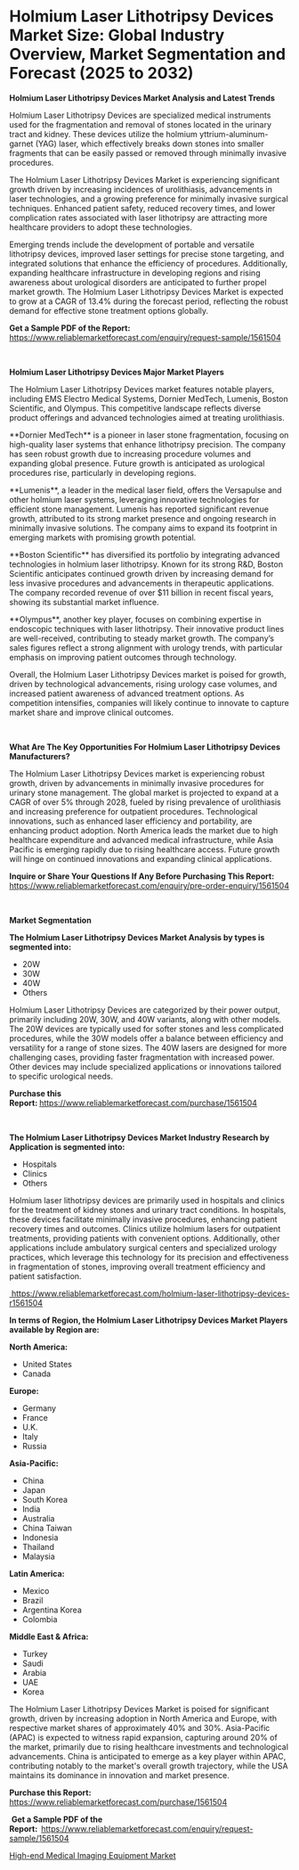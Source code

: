 <p><h1>Holmium Laser Lithotripsy Devices Market Size: Global Industry Overview, Market Segmentation and Forecast (2025 to 2032)</h1></p><p><strong>Holmium Laser Lithotripsy Devices Market Analysis and Latest Trends</strong></p>
<p><p>Holmium Laser Lithotripsy Devices are specialized medical instruments used for the fragmentation and removal of stones located in the urinary tract and kidney. These devices utilize the holmium yttrium-aluminum-garnet (YAG) laser, which effectively breaks down stones into smaller fragments that can be easily passed or removed through minimally invasive procedures. </p><p>The Holmium Laser Lithotripsy Devices Market is experiencing significant growth driven by increasing incidences of urolithiasis, advancements in laser technologies, and a growing preference for minimally invasive surgical techniques. Enhanced patient safety, reduced recovery times, and lower complication rates associated with laser lithotripsy are attracting more healthcare providers to adopt these technologies. </p><p>Emerging trends include the development of portable and versatile lithotripsy devices, improved laser settings for precise stone targeting, and integrated solutions that enhance the efficiency of procedures. Additionally, expanding healthcare infrastructure in developing regions and rising awareness about urological disorders are anticipated to further propel market growth. The Holmium Laser Lithotripsy Devices Market is expected to grow at a CAGR of 13.4% during the forecast period, reflecting the robust demand for effective stone treatment options globally.</p></p>
<p><strong>Get a Sample PDF of the Report:&nbsp;</strong> <a href="https://www.reliablemarketforecast.com/enquiry/request-sample/1561504?utm_campaign=3170&utm_medium=2&utm_source=Github&utm_content=ia&utm_term=04032025&utm_id=holmium-laser-lithotripsy-devices">https://www.reliablemarketforecast.com/enquiry/request-sample/1561504</a></p>
<p>&nbsp;</p>
<p><strong>Holmium Laser Lithotripsy Devices Major Market Players</strong></p>
<p><p>The Holmium Laser Lithotripsy Devices market features notable players, including EMS Electro Medical Systems, Dornier MedTech, Lumenis, Boston Scientific, and Olympus. This competitive landscape reflects diverse product offerings and advanced technologies aimed at treating urolithiasis.</p><p>**Dornier MedTech** is a pioneer in laser stone fragmentation, focusing on high-quality laser systems that enhance lithotripsy precision. The company has seen robust growth due to increasing procedure volumes and expanding global presence. Future growth is anticipated as urological procedures rise, particularly in developing regions.</p><p>**Lumenis**, a leader in the medical laser field, offers the Versapulse and other holmium laser systems, leveraging innovative technologies for efficient stone management. Lumenis has reported significant revenue growth, attributed to its strong market presence and ongoing research in minimally invasive solutions. The company aims to expand its footprint in emerging markets with promising growth potential.</p><p>**Boston Scientific** has diversified its portfolio by integrating advanced technologies in holmium laser lithotripsy. Known for its strong R&D, Boston Scientific anticipates continued growth driven by increasing demand for less invasive procedures and advancements in therapeutic applications. The company recorded revenue of over $11 billion in recent fiscal years, showing its substantial market influence.</p><p>**Olympus**, another key player, focuses on combining expertise in endoscopic techniques with laser lithotripsy. Their innovative product lines are well-received, contributing to steady market growth. The company’s sales figures reflect a strong alignment with urology trends, with particular emphasis on improving patient outcomes through technology.</p><p>Overall, the Holmium Laser Lithotripsy Devices market is poised for growth, driven by technological advancements, rising urology case volumes, and increased patient awareness of advanced treatment options. As competition intensifies, companies will likely continue to innovate to capture market share and improve clinical outcomes.</p></p>
<p>&nbsp;</p>
<p><strong>What Are The Key Opportunities For Holmium Laser Lithotripsy Devices Manufacturers?</strong></p>
<p><p>The Holmium Laser Lithotripsy Devices market is experiencing robust growth, driven by advancements in minimally invasive procedures for urinary stone management. The global market is projected to expand at a CAGR of over 5% through 2028, fueled by rising prevalence of urolithiasis and increasing preference for outpatient procedures. Technological innovations, such as enhanced laser efficiency and portability, are enhancing product adoption. North America leads the market due to high healthcare expenditure and advanced medical infrastructure, while Asia Pacific is emerging rapidly due to rising healthcare access. Future growth will hinge on continued innovations and expanding clinical applications.</p></p>
<p><strong>Inquire or Share Your Questions If Any Before Purchasing This Report:</strong> <a href="https://www.reliablemarketforecast.com/enquiry/pre-order-enquiry/1561504?utm_campaign=3170&utm_medium=2&utm_source=Github&utm_content=ia&utm_term=04032025&utm_id=holmium-laser-lithotripsy-devices">https://www.reliablemarketforecast.com/enquiry/pre-order-enquiry/1561504</a></p>
<p>&nbsp;</p>
<p><strong>Market Segmentation</strong></p>
<p><strong>The Holmium Laser Lithotripsy Devices Market Analysis by types is segmented into:</strong></p>
<p><ul><li>20W</li><li>30W</li><li>40W</li><li>Others</li></ul></p>
<p><p>Holmium Laser Lithotripsy Devices are categorized by their power output, primarily including 20W, 30W, and 40W variants, along with other models. The 20W devices are typically used for softer stones and less complicated procedures, while the 30W models offer a balance between efficiency and versatility for a range of stone sizes. The 40W lasers are designed for more challenging cases, providing faster fragmentation with increased power. Other devices may include specialized applications or innovations tailored to specific urological needs.</p></p>
<p><strong>Purchase this Report:&nbsp;</strong><a href="https://www.reliablemarketforecast.com/purchase/1561504?utm_campaign=3170&utm_medium=2&utm_source=Github&utm_content=ia&utm_term=04032025&utm_id=holmium-laser-lithotripsy-devices">https://www.reliablemarketforecast.com/purchase/1561504</a></p>
<p>&nbsp;</p>
<p><strong>The Holmium Laser Lithotripsy Devices Market Industry Research by Application is segmented into:</strong></p>
<p><ul><li>Hospitals</li><li>Clinics</li><li>Others</li></ul></p>
<p><p>Holmium laser lithotripsy devices are primarily used in hospitals and clinics for the treatment of kidney stones and urinary tract conditions. In hospitals, these devices facilitate minimally invasive procedures, enhancing patient recovery times and outcomes. Clinics utilize holmium lasers for outpatient treatments, providing patients with convenient options. Additionally, other applications include ambulatory surgical centers and specialized urology practices, which leverage this technology for its precision and effectiveness in fragmentation of stones, improving overall treatment efficiency and patient satisfaction.</p></p>
<p><a href="https://www.reliablemarketforecast.com/holmium-laser-lithotripsy-devices-r1561504?utm_campaign=3170&utm_medium=2&utm_source=Github&utm_content=ia&utm_term=04032025&utm_id=holmium-laser-lithotripsy-devices">&nbsp;https://www.reliablemarketforecast.com/holmium-laser-lithotripsy-devices-r1561504</a></p>
<p><strong>In terms of Region, the Holmium Laser Lithotripsy Devices Market Players available by Region are:</strong></p>
<p>
    <p> <strong> North America: </strong>
        <ul>
            <li>United States</li>
            <li>Canada</li>
        </ul>
        </p> 
    <p> <strong> Europe: </strong>
        <ul>
            <li>Germany</li>
            <li>France</li>
            <li>U.K.</li>
            <li>Italy</li>
            <li>Russia</li>
        </ul>
        </p> 
    <p> <strong> Asia-Pacific: </strong>
        <ul>
            <li>China</li>
            <li>Japan</li>
            <li>South Korea</li>
            <li>India</li>
            <li>Australia</li>
            <li>China Taiwan</li>
            <li>Indonesia</li>
            <li>Thailand</li>
            <li>Malaysia</li>
        </ul>
        </p> 
    <p> <strong> Latin America: </strong>
        <ul>
            <li>Mexico</li>
            <li>Brazil</li>
            <li>Argentina Korea</li>
            <li>Colombia</li>
        </ul>
        </p> 
    <p> <strong> Middle East & Africa: </strong>
        <ul>
            <li>Turkey</li>
            <li>Saudi</li>
            <li>Arabia</li>
            <li>UAE</li>
            <li>Korea</li>
        </ul>
    </p>
    </p>
<p><p>The Holmium Laser Lithotripsy Devices Market is poised for significant growth, driven by increasing adoption in North America and Europe, with respective market shares of approximately 40% and 30%. Asia-Pacific (APAC) is expected to witness rapid expansion, capturing around 20% of the market, primarily due to rising healthcare investments and technological advancements. China is anticipated to emerge as a key player within APAC, contributing notably to the market's overall growth trajectory, while the USA maintains its dominance in innovation and market presence.</p></p>
<p><strong>Purchase this Report: </strong><a href="https://www.reliablemarketforecast.com/purchase/1561504?utm_campaign=3170&utm_medium=2&utm_source=Github&utm_content=ia&utm_term=04032025&utm_id=holmium-laser-lithotripsy-devices">https://www.reliablemarketforecast.com/purchase/1561504</a></p>
<p>&nbsp;<strong>Get a Sample PDF of the Report:&nbsp;&nbsp;</strong><a href="https://www.reliablemarketforecast.com/enquiry/request-sample/1561504?utm_campaign=3170&utm_medium=2&utm_source=Github&utm_content=ia&utm_term=04032025&utm_id=holmium-laser-lithotripsy-devices">https://www.reliablemarketforecast.com/enquiry/request-sample/1561504</a></p>
<p><strong></strong></p>
<p><p><a href="https://github.com/rosalinebhakta48/Market-Research-Report-List-1/blob/main/high-end-medical-imaging-equipment-market.md?utm_campaign=3170&utm_medium=2&utm_source=Github&utm_content=ia&utm_term=04032025&utm_id=holmium-laser-lithotripsy-devices">High-end Medical Imaging Equipment Market</a></p></p>